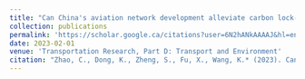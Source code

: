 ```yaml
---
title: "Can China's aviation network development alleviate carbon lock-in"
collection: publications
permalink: 'https://scholar.google.ca/citations?user=6N2hANkAAAAJ&hl=en'
date: 2023-02-01
venue: 'Transportation Research, Part D: Transport and Environment'
citation: "Zhao, C., Dong, K., Zheng, S., Fu, X., Wang, K.* (2023). Can China's aviation network development alleviate carbon lock-in. Transportation Research Part D: Transport and Environment. Forthcoming."
---
```

